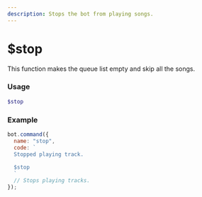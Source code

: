 ```yaml
---
description: Stops the bot from playing songs.
---
```


# $stop

This function makes the queue list empty and skip all the songs. 

### Usage

```php
$stop
```

### Example

```javascript
bot.command({
  name: "stop",
  code: `
  Stopped playing track.
  
  $stop
  `
  // Stops playing tracks.
});
```
